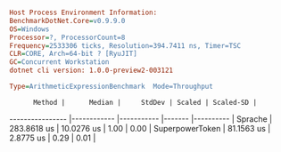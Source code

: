 ```ini

Host Process Environment Information:
BenchmarkDotNet.Core=v0.9.9.0
OS=Windows
Processor=?, ProcessorCount=8
Frequency=2533306 ticks, Resolution=394.7411 ns, Timer=TSC
CLR=CORE, Arch=64-bit ? [RyuJIT]
GC=Concurrent Workstation
dotnet cli version: 1.0.0-preview2-003121

Type=ArithmeticExpressionBenchmark  Mode=Throughput  

```
          Method |      Median |     StdDev | Scaled | Scaled-SD |
---------------- |------------ |----------- |------- |---------- |
         Sprache | 283.8618 us | 10.0276 us |   1.00 |      0.00 |
 SuperpowerToken |  81.1563 us |  2.8775 us |   0.29 |      0.01 |
